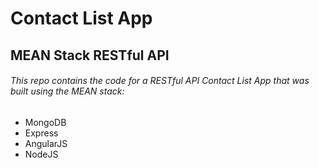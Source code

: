 #  Contact List App
##  MEAN Stack RESTful API
######  This repo contains the code for a RESTful API Contact List App that was built using the MEAN stack:
  - MongoDB <br />
  - Express <br />
  - AngularJS <br />
  - NodeJS <br />
 
